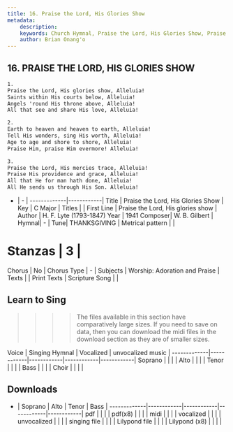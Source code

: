 ```yaml
---
title: 16. Praise the Lord, His Glories Show
metadata:
    description: 
    keywords: Church Hymnal, Praise the Lord, His Glories Show, Praise the Lord, His glories show, 
    author: Brian Onang'o
---
```



## 16. PRAISE THE LORD, HIS GLORIES SHOW

```txt
1.
Praise the Lord, His glories show, Alleluia!
Saints within His courts below, Alleluia!
Angels 'round His throne above, Alleluia!
All that see and share His love, Alleluia!

2.
Earth to heaven and heaven to earth, Alleluia!
Tell His wonders, sing His worth, Alleluia!
Age to age and shore to shore, Alleluia!
Praise Him, praise Him evermore! Alleluia!

3.
Praise the Lord, His mercies trace, Alleluia!
Praise His providence and grace, Alleluia!
All that He for man hath done, Alleluia!
All He sends us through His Son. Alleluia!

```

- |   -  |
-------------|------------|
Title | Praise the Lord, His Glories Show |
Key | C Major |
Titles |  |
First Line | Praise the Lord, His glories show |
Author | H. F. Lyte (1793-1847)
Year | 1941
Composer| W. B. Gilbert |
Hymnal|  - |
Tune| THANKSGIVING |
Metrical pattern | |
# Stanzas | 3 |
Chorus | No |
Chorus Type | - |
Subjects | Worship: Adoration and Praise |
Texts |  |
Print Texts | 
Scripture Song |  |
  
## Learn to Sing

>>>> The files available in this section have comparatively large sizes. If you need to save on data, then you can download the midi files in the download section as they are of smaller sizes.

Voice |  Singing Hymnal | Vocalized | unvocalized music |
-------------|------------|------------|------------|------------|
Soprano | | | |
Alto | | | |
Tenor | | | |
Bass | | | |
Choir | | | |

## Downloads

- |  Soprano | Alto | Tenor | Bass |
-------------|------------|------------|------------|------------|
pdf | | | |
pdf(x8) | | | |
midi | | | |
vocalized | | | |
unvocalized | | | |
singing file | | | |
Lilypond file | | | |
Lilypond (x8) | | | |
  